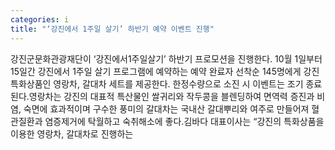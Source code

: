 ```yaml
---
categories: i
title: "‘강진에서 1주일 살기’ 하반기 예약 이벤트 진행"
---
```

강진군문화관광재단이 ‘강진에서1주일살기’ 하반기 프로모션을 진행한다. 10월 1일부터 15일간 강진에서 1주일 살기 프로그램에 예약하는 예약 완료자 선착순 145명에게 강진 특화상품인 영랑차, 갈대차 세트를 제공한다. 한정수량으로 소진 시 이벤트는 조기 종료된다.영랑차는 강진의 대표적 특산물인 쌀귀리와 작두콩을 블렌딩하여 면역력 증진과 비염, 숙면에 효과적이며 구수한 풍미의 갈대차는 국내산 갈대뿌리와 여주로 만들어져 혈관질환과 염증제거에 탁월하고 숙취해소에 좋다.김바다 대표이사는 “강진의 특화상품을 이용한 영랑차, 갈대차로 진행하는